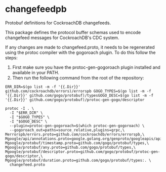 # changefeedpb

Protobuf definitions for CockroachDB changefeeds.

This package defines the protocol buffer schemas used to encode changefeed messages for CockroachDB's CDC system.


If any changes are made to changefeed.proto, it needs to be regenerated using the protoc compiler with the gogoroach plugin. To do this follow the steps: 

1. First make sure you have the protoc-gen-gogoroach plugin installed and available in your PATH.
2. Then run the following command from the root of the repository:
```
ERR_DIR=$(go list -m -f '{{.Dir}}' github.com/cockroachdb/errors)/errorspb GOGO_TYPES=$(go list -m -f '{{.Dir}}' github.com/gogo/protobuf)/typesGOGO_DESC=$(go list -m -f '{{.Dir}}' github.com/gogo/protobuf)/protoc-gen-gogo/descriptor

protoc -I . \
  -I "$ERR_DIR" \
  -I "$GOGO_TYPES" \
  -I "$GOGO_DESC" \                                        
  --plugin=protoc-gen-gogoroach=$(which protoc-gen-gogoroach) \
  --gogoroach_out=paths=source_relative,plugins=grpc,\        
Merrorspb/errors.proto=github.com/cockroachdb/errors/errorspb,\                     
Mgoogle/api/annotations.proto=google.golang.org/genproto/googleapis/api/annotations,\
Mgoogle/protobuf/timestamp.proto=github.com/gogo/protobuf/types,\
Mgoogle/protobuf/any.proto=github.com/gogo/protobuf/types,\
Mgoogle/protobuf/descriptor.proto=github.com/gogo/protobuf/protoc-gen-gogo/descriptor,\               
Mgoogle/protobuf/duration.proto=github.com/gogo/protobuf/types:. \
  changefeed.proto
```


